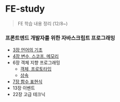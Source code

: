 # FE-study
 > FE 학습 내용 정리 (12/8~)

### 프론트엔드 개발자를 위한 자바스크립트 프로그래밍
 - [3장 언어의 기초](https://github.com/so0/FE-study/blob/main/JavaScript/chap3.md)
 - [4장 변수, 스코프, 메모리](https://github.com/so0/FE-study/blob/main/JavaScript/chap4.md)
 - 6장 객체 지향 프로그래밍
   - [객체, 프로토타입](https://github.com/so0/FE-study/blob/main/JavaScript/chap6.md)
   - [상속](https://github.com/so0/FE-study/blob/main/JavaScript/chap6-2.md)
 - [7장 함수 표현식](https://github.com/so0/FE-study/blob/main/JavaScript/chap7.md)
 - 13장 이벤트
 - 22장 고급 테크닉
